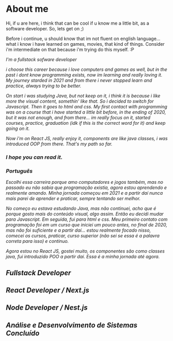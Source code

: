 # About me

Hi, 
 if u are here, i think that can be cool if u know me a little bit, as a software developer.
 So, lets get on ;)
 
 Before i continue, u should know that im not fluent on english language... what i know i have learned on games, movies, that kind of things. Consider i'm intermediate on that because i'm trying do this myself. :P
 
 <i>I'm a fullstack sofware developer<i>
 
 i choose this career because i love computers and games as well, but in the past i dont know programming exists, now im learning and really loving it.
 My journey starded in 2021 and from there i never stopped learn and practice, always trying to be better.
 
 On start i was studying Java, but not keep on it, i think it is because i like more the visual content, somethin' like that. So i decided to switch for Javascript.
 Then it goes to html and css. My first contact with programming was on a course that i have started a little bit before, in the ending of 2020, but it was not enough, 
 and from there... im really focus on it, started courses, practice, graduation (idk if this is the correct word for it) and keep going on it.
 
 Now i'm on React JS, really enjoy it, components are like java classes, i was introduced OOP from there.
 That's my path so far.
### I hope you can read it.
 
### Português
  
   Escolhi essa carreira porque amo computadores e jogos também, mas no passado eu não sabia que programação existia, agora estou aprendendo e realmente amando.
 Minha jornada começou em 2021 e a partir daí nunca mais parei de aprender e praticar, sempre tentando ser melhor.
 
 No começo eu estava estudando Java, mas não continuei, acho que é porque gosto mais do conteúdo visual, algo assim. Então eu decidi mudar para Javascript.
 Em seguida, fui para html e css. Meu primeiro contato com programação foi em um curso que iniciei um pouco antes, no final de 2020, mas não foi suficiente e a partir daí...
estou realmente focado nisso, comecei os cursos, praticar, curso superior (não sei se essa é a palavra correta para isso) e continuo.
 
 Agora estou no React JS, gostei muito, os componentes são como classes java, fui introduzido POO a partir daí.
 Essa é a minha jornada até agora.
 
 
 ## Fullstack Developer
 ## React Developer / Next.js
 ## Node Developer / Nest.js
 ## Análise e Desenvolvimento de Sistemas Concluído
